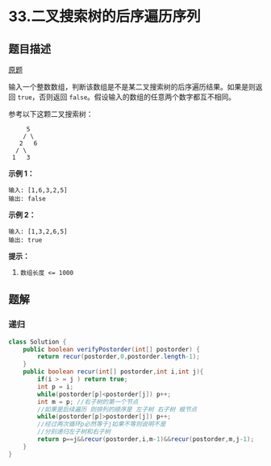 # 33.二叉搜索树的后序遍历序列

## 题目描述

[原题](https://leetcode-cn.com/problems/er-cha-sou-suo-shu-de-hou-xu-bian-li-xu-lie-lcof/)

输入一个整数数组，判断该数组是不是某二叉搜索树的后序遍历结果。如果是则返回 `true`，否则返回 `false`。假设输入的数组的任意两个数字都互不相同。

参考以下这颗二叉搜索树：

```
     5
    / \
   2   6
  / \
 1   3
```

**示例 1：**

```
输入: [1,6,3,2,5]
输出: false
```

**示例 2：**

```
输入: [1,3,2,6,5]
输出: true
```

**提示：**

1. `数组长度 <= 1000`

## 题解



### 递归

```java
class Solution {
    public boolean verifyPostorder(int[] postorder) {
        return recur(postorder,0,postorder.length-1);
    }
    public boolean recur(int[] postorder,int i,int j){
        if(i > = j ) return true;
        int p = i;
        while(postorder[p]<postorder[j]) p++;
        int m = p; //右子树的第一个节点
        //如果是后续遍历 则排列的顺序是 左子树 右子树 根节点
        while(postorder[p]>postorder[j]) p++;
        //经过两次循环p必然等于j如果不等则说明不是
        //分别递归左子树和右子树
        return p==j&&recur(postorder,i,m-1)&&recur(postorder,m,j-1);
    }
}
```

